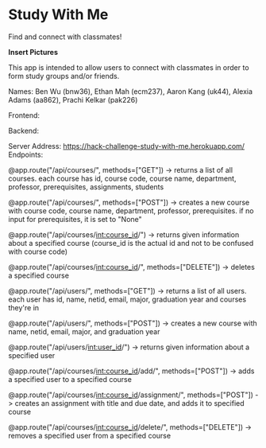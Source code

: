 # Study With Me
Find and connect with classmates!

**Insert Pictures**

This app is intended to allow users to connect with classmates in order to form study groups and/or friends.



Names: Ben Wu (bnw36), Ethan Mah (ecm237), Aaron Kang (uk44), Alexia Adams (aa862), Prachi Kelkar (pak226)

Frontend:


Backend:

Server Address: https://hack-challenge-study-with-me.herokuapp.com/
Endpoints:

@app.route("/api/courses/", methods=["GET"])
-> returns a list of all courses. each course has id, course code, course name, department, professor, prerequisites, assignments, students
 
@app.route("/api/courses/", methods=["POST"])
-> creates a new course with course code, course name, department, professor, prerequisites. if no input for prerequisites, it is set to "None"
 
@app.route("/api/courses/<int:course_id>/")
-> returns given information about a specified course (course_id is the actual id and not to be confused with course code)
 
@app.route("/api/courses/<int:course_id>/", methods=["DELETE"])
-> deletes a specified course
 
@app.route("/api/users/", methods=["GET"])
-> returns a list of all users. each user has id, name, netid, email, major, graduation year and courses they're in
  
@app.route("/api/users/", methods=["POST"])
-> creates a new course with name, netid, email, major, and graduation year
   
@app.route("/api/users/<int:user_id>/")
-> returns given information about a specified user
    
@app.route("/api/courses/<int:course_id>/add/", methods=["POST"])
-> adds a specified user to a specified course
     
@app.route("/api/courses/<int:course_id>/assignment/", methods=["POST"])
-> creates an assignment with title and due date, and adds it to specified course

@app.route("/api/courses/<int:course_id>/delete/", methods=["DELETE"])
-> removes a specified user from a specified course
